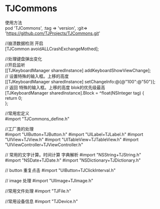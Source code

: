 # TJCommons

使用方法      
pod 'TJCommons', :tag => 'version', :git=> 'https://github.com/TJProjects/TJCommons.git'

//崩溃数据检测 开启     
[TJCommon avoidALLCrashExchangeMothed];

//处理键盘弹出变化    
//开启监听     
[[TJKeyboardManager sharedInstance] addKeyboardShowViewChange];      
// 设置特殊的输入框。上移的高度    
[[TJKeyboardManager sharedInstance] setChangeInfo:@{@"100":@"50"}];   
// 返回 特殊的输入框。上移的高度 blok的优先级最高     
[TJKeyboardManager sharedInstance].Block = ^float(NSInteger tag) {      
    return 0;     
};    

//常用宏定义   
#import "TJCommons_define.h"

//工厂类的处理    
#import "UIButton+TJButton.h" 
#import "UILabel+TJLabel.h" 
#import "UIView+TJView.h" 
#import "UITableView+TJTableView.h" 
#import "UIViewController+TJViewController.h" 

// 常用的文字计算。时间计算 字典解析 
#import "NSString+TJString.h" 
#import "NSDate+TJDate.h" 
#import "NSDictionary+TJDictionary.h" 

// button 重复点击 
#import "UIButton+TJClickInterval.h" 

// image 处理 
#import "UIImage+TJImage.h" 

//常用文件处理 
#import "TJFile.h" 

//常用设备信息 
#import "TJDevice.h" 
